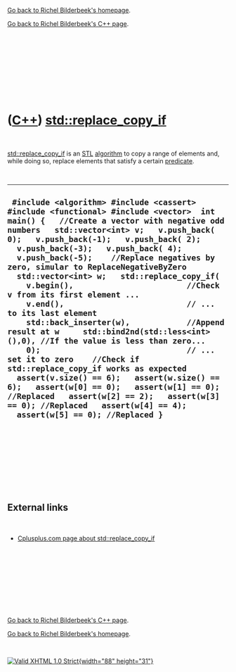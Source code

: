 [Go back to Richel Bilderbeek's homepage](index.htm).

[Go back to Richel Bilderbeek's C++ page](Cpp.htm).

 

 

 

 

 

([C++](Cpp.htm)) [std::replace\_copy\_if](CppReplace_copy_if.htm)
=================================================================

 

[std::replace\_copy\_if](CppReplace_copy_if.htm) is an [STL](CppStl.htm)
[algorithm](CppAlgorithm.htm) to copy a range of elements and, while
doing so, replace elements that satisfy a certain
[predicate](CppPredicate.htm).

 

  ----------------------------------------------------------------------------------------------------------------------------------------------------------------------------------------------------------------------------------------------------------------------------------------------------------------------------------------------------------------------------------------------------------------------------------------------------------------------------------------------------------------------------------------------------------------------------------------------------------------------------------------------------------------------------------------------------------------------------------------------------------------------------------------------------------------------------------------------------------------------------------------------------------------------------------------------------------------------------------------------------------------------------
  ` #include <algorithm> #include <cassert> #include <functional> #include <vector>  int main() {   //Create a vector with negative odd numbers   std::vector<int> v;   v.push_back( 0);   v.push_back(-1);   v.push_back( 2);   v.push_back(-3);   v.push_back( 4);   v.push_back(-5);    //Replace negatives by zero, simular to ReplaceNegativeByZero   std::vector<int> w;   std::replace_copy_if(     v.begin(),                        //Check v from its first element ...     v.end(),                          // ... to its last element     std::back_inserter(w),            //Append result at w     std::bind2nd(std::less<int>(),0), //If the value is less than zero...     0);                               // ... set it to zero    //Check if std::replace_copy_if works as expected   assert(v.size() == 6);   assert(w.size() == 6);   assert(w[0] == 0);   assert(w[1] == 0); //Replaced   assert(w[2] == 2);   assert(w[3] == 0); //Replaced   assert(w[4] == 4);   assert(w[5] == 0); //Replaced }`
  ----------------------------------------------------------------------------------------------------------------------------------------------------------------------------------------------------------------------------------------------------------------------------------------------------------------------------------------------------------------------------------------------------------------------------------------------------------------------------------------------------------------------------------------------------------------------------------------------------------------------------------------------------------------------------------------------------------------------------------------------------------------------------------------------------------------------------------------------------------------------------------------------------------------------------------------------------------------------------------------------------------------------------

 

 

 

 

 

External links
--------------

 

-   [Cplusplus.com page about
    std::replace\_copy\_if](http://www.cplusplus.com/reference/algorithm/replace_copy_if)

 

 

 

 

 

[Go back to Richel Bilderbeek's C++ page](Cpp.htm).

[Go back to Richel Bilderbeek's homepage](index.htm).

 

[![Valid XHTML 1.0 Strict](valid-xhtml10.png){width="88"
height="31"}](http://validator.w3.org/check?uri=referer)
